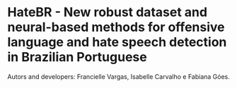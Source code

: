 # HateBR - New robust dataset and neural-based methods for offensive language and hate speech detection in Brazilian Portuguese

Autors and developers: Francielle Vargas, Isabelle Carvalho e Fabiana Góes.
